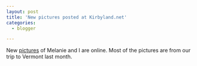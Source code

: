 ```yaml
---
layout: post
title: 'New pictures posted at Kirbyland.net'
categories:
  - blogger

---
```


New <a href="http://www.kirbyland.net/photoroom/default.aspx?a=27">pictures</a> of Melanie and I are online.  Most of the pictures are from our trip to Vermont last month.

